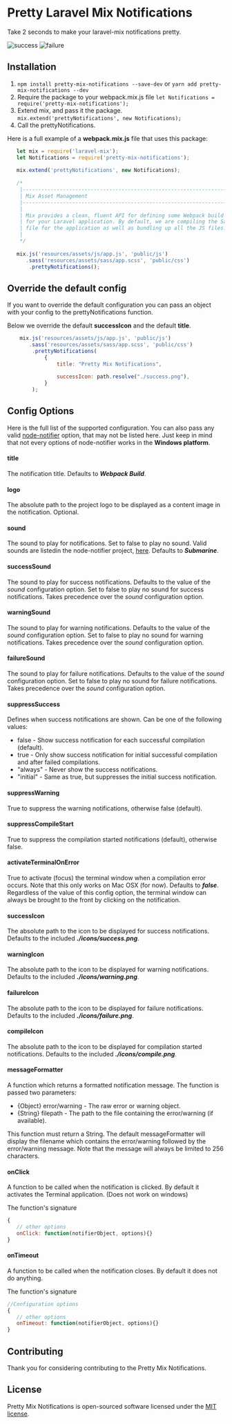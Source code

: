 # Pretty Laravel Mix Notifications

Take 2 seconds to make your laravel-mix notifications pretty.

![success](https://user-images.githubusercontent.com/20874606/40683887-7a064b44-6398-11e8-9355-b99528b5ad19.png)
![failure](https://user-images.githubusercontent.com/20874606/40683894-85861fe4-6398-11e8-9d98-3f85014df3c0.png)

## Installation

  1. `npm install pretty-mix-notifications --save-dev` or `yarn add pretty-mix-notifications --dev`
  2. Require the package to your webpack.mix.js file `let Notifications = require('pretty-mix-notifications');`
  3. Extend mix, and pass it the package. `mix.extend('prettyNotifications', new Notifications);`
  4. Call the prettyNotifications.
  
  Here is a full example of a **webpack.mix.js** file that uses this package:
  
  ```javascript
     let mix = require('laravel-mix');
     let Notifications = require('pretty-mix-notifications');
     
     mix.extend('prettyNotifications', new Notifications);
     
     /*
      |--------------------------------------------------------------------------
      | Mix Asset Management
      |--------------------------------------------------------------------------
      |
      | Mix provides a clean, fluent API for defining some Webpack build steps
      | for your Laravel application. By default, we are compiling the Sass
      | file for the application as well as bundling up all the JS files.
      |
      */
     
     mix.js('resources/assets/js/app.js', 'public/js')
        .sass('resources/assets/sass/app.scss', 'public/css')
         .prettyNotifications();
  ```
  
## Override the default config

If you want to override the default configuration you can pass an object with your config to the prettyNotifications function.

Below we override the default **successIcon** and the default **title**.

 ```javascript
     mix.js('resources/assets/js/app.js', 'public/js')
        .sass('resources/assets/sass/app.scss', 'public/css')
         .prettyNotifications(
             {
                 title: "Pretty Mix Notifications",
                 
                 successIcon: path.resolve("./success.png"), 
             }
         );
  ```

## Config Options
 
 Here is the full list of the supported configuration. You can also pass any valid [node-notifier](https://github.com/mikaelbr/node-notifier) option, that may not be listed here. Just keep in mind that not every options of node-notifier works in the **Windows platform**.
 
 #### title
 The notification title. Defaults to **_Webpack Build_**.
 
 #### logo
 The absolute path to the project logo to be displayed as a content image in the notification. Optional.
 
 #### sound
 The sound to play for notifications. Set to false to play no sound. Valid sounds are listedin the node-notifier project, [here](https://github.com/mikaelbr/node-notifier). Defaults to **_Submarine_**.
 
 #### successSound
 The sound to play for success notifications. Defaults to the value of the *sound* configuration option. Set to false to play no sound for success notifications. Takes precedence over the *sound* configuration option.
 
 #### warningSound
 The sound to play for warning notifications. Defaults to the value of the *sound* configuration option. Set to false to play no sound for warning notifications. Takes precedence over the *sound* configuration option.
 
 #### failureSound
 The sound to play for failure notifications. Defaults to the value of the *sound* configuration option. Set to false to play no sound for failure notifications. Takes precedence over the *sound* configuration option.
 
 #### suppressSuccess
 Defines when success notifications are shown. Can be one of the following values:
 *  false     - Show success notification for each successful compilation (default).
 *  true      - Only show success notification for initial successful compilation and after failed compilations.
 *  "always"  - Never show the success notifications.
 *  "initial" - Same as true, but suppresses the initial success notification.
 
 #### suppressWarning
 True to suppress the warning notifications, otherwise false (default).
 
 #### suppressCompileStart
 True to suppress the compilation started notifications (default), otherwise false.
 
 #### activateTerminalOnError
 True to activate (focus) the terminal window when a compilation error occurs. Note that this only works on Mac OSX (for now). Defaults to **_false_**. Regardless of the value of this config option, the terminal window can always be brought to the front by clicking on the notification.
 
 #### successIcon
 The absolute path to the icon to be displayed for success notifications. Defaults to the included **_./icons/success.png_**.
 
 #### warningIcon
 The absolute path to the icon to be displayed for warning notifications. Defaults to the included **_./icons/warning.png_**.
 
 #### failureIcon
 The absolute path to the icon to be displayed for failure notifications. Defaults to the included **_./icons/failure.png_**.
 
 #### compileIcon
 The absolute path to the icon to be displayed for compilation started notifications. Defaults to the included **_./icons/compile.png_**.
 
 #### messageFormatter
 A function which returns a formatted notification message. The function is passed two parameters:
 * {Object} error/warning - The raw error or warning object.
 * {String} filepath - The path to the file containing the error/warning (if available).
 
 This function must return a String.
 The default messageFormatter will display the filename which contains the error/warning followed by the
 error/warning message.
 Note that the message will always be limited to 256 characters.
 
 #### onClick
 A function to be called when the notification is clicked. By default it activates the Terminal application. (Does not work on windows)
 
 The function's signature
 ```javascript
{
    // other options
    onClick: function(notifierObject, options){}
}
```
 #### onTimeout
 A function to be called when the notification closes. By default it does not do anything.
 
  The function's signature
  ```javascript
 //Configuration options
 {
     // other options
     onTimeout: function(notifierObject, options){}
 }
 ```
 
 ## Contributing
 
 Thank you for considering contributing to the Pretty Mix Notifications.
 
 ## License
 
 Pretty Mix Notifications is open-sourced software licensed under the [MIT license](http://opensource.org/licenses/MIT).